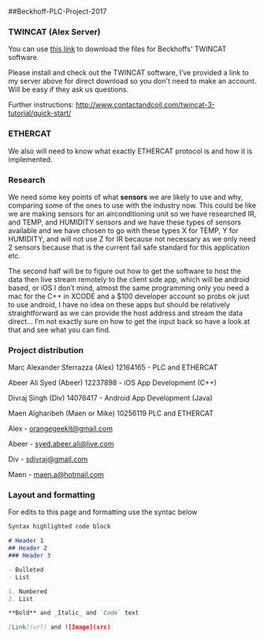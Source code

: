 ##Beckhoff-PLC-Project-2017

### TWINCAT (Alex Server)  

You can use [this link](http://gofile.me/27IN6/7Uf7CWD8H) to download the files for Beckhoffs' TWINCAT software.

Please install and check out the TWINCAT software, I’ve provided a link to my server above for direct download so you don't need to make an account. Will be easy if they ask us questions.

Further instructions:
http://www.contactandcoil.com/twincat-3-tutorial/quick-start/

### ETHERCAT

We also will need to know what exactly ETHERCAT protocol is and how it is implemented.



### Research

We need some key points of what **sensors** we are likely to use and why, comparing some of the ones to use with the industry now. This could be like we are making sensors for an airconditioning unit so we have researched IR, and TEMP, and HUMIDITY sensors and we have these types of sensors available and we have chosen to go with these types X for TEMP, Y for HUMIDITY, and will not use Z for IR because not necessary as we only need 2 sensors because that is the current fail safe standard for this application etc.

The second half will be to figure out how to get the software to host the data then live stream remotely to the client side app, which will be android based, or iOS I don’t mind, almost the same programming only you need a mac for the C++ in XCODE and a $100 developer account so probs ok just to use android, I have no idea on these apps but should be relatively straightforward as we can provide the host address and stream the data direct… I’m not exactly sure on how to get the input back so have a look at that and see what you can find.

### Project distribution

Marc Alexander Sferrazza (Alex) 12164165 - PLC and ETHERCAT

Abeer Ali Syed (Abeer) 12237898 - iOS App Development (C++)

Divraj Singh (Div) 14076417 - Android App Development (Java)

Maen Algharibeh (Maen or Mike) 10256119 PLC and ETHERCAT



Alex - orangegeekit@gmail.com

Abeer - syed.abeer.ali@live.com

Div - sdivraj@gmail.com

Maen - maen.a@hotmail.com

### Layout and formatting

For edits to this page and formatting use the syntac below

```markdown
Syntax highlighted code block

# Header 1
## Header 2
### Header 3

- Bulleted
- List

1. Numbered
2. List

**Bold** and _Italic_ and `Code` text

[Link](url) and ![Image](src)
```

